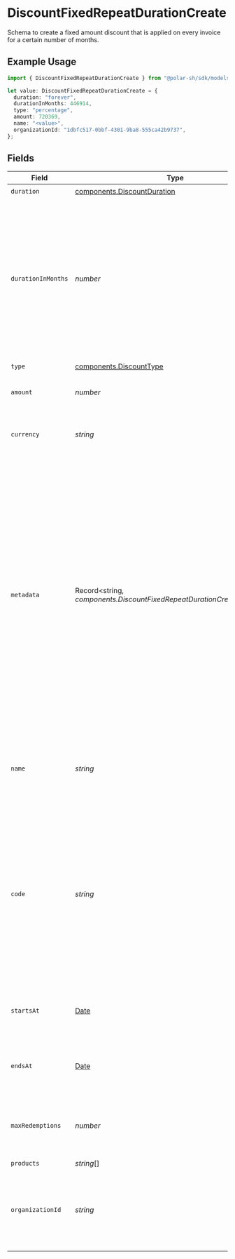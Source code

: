 # DiscountFixedRepeatDurationCreate

Schema to create a fixed amount discount that is applied on every invoice
for a certain number of months.

## Example Usage

```typescript
import { DiscountFixedRepeatDurationCreate } from "@polar-sh/sdk/models/components/discountfixedrepeatdurationcreate.js";

let value: DiscountFixedRepeatDurationCreate = {
  duration: "forever",
  durationInMonths: 446914,
  type: "percentage",
  amount: 720369,
  name: "<value>",
  organizationId: "1dbfc517-0bbf-4301-9ba8-555ca42b9737",
};
```

## Fields

| Field                                                                                                                                                                                                                                                                                                                  | Type                                                                                                                                                                                                                                                                                                                   | Required                                                                                                                                                                                                                                                                                                               | Description                                                                                                                                                                                                                                                                                                            | Example                                                                                                                                                                                                                                                                                                                |
| ---------------------------------------------------------------------------------------------------------------------------------------------------------------------------------------------------------------------------------------------------------------------------------------------------------------------- | ---------------------------------------------------------------------------------------------------------------------------------------------------------------------------------------------------------------------------------------------------------------------------------------------------------------------- | ---------------------------------------------------------------------------------------------------------------------------------------------------------------------------------------------------------------------------------------------------------------------------------------------------------------------- | ---------------------------------------------------------------------------------------------------------------------------------------------------------------------------------------------------------------------------------------------------------------------------------------------------------------------- | ---------------------------------------------------------------------------------------------------------------------------------------------------------------------------------------------------------------------------------------------------------------------------------------------------------------------- |
| `duration`                                                                                                                                                                                                                                                                                                             | [components.DiscountDuration](../../models/components/discountduration.md)                                                                                                                                                                                                                                             | :heavy_check_mark:                                                                                                                                                                                                                                                                                                     | N/A                                                                                                                                                                                                                                                                                                                    |                                                                                                                                                                                                                                                                                                                        |
| `durationInMonths`                                                                                                                                                                                                                                                                                                     | *number*                                                                                                                                                                                                                                                                                                               | :heavy_check_mark:                                                                                                                                                                                                                                                                                                     | Number of months the discount should be applied.<br/><br/>For this to work on yearly pricing, you should multiply this by 12.<br/>For example, to apply the discount for 2 years, set this to 24.                                                                                                                      |                                                                                                                                                                                                                                                                                                                        |
| `type`                                                                                                                                                                                                                                                                                                                 | [components.DiscountType](../../models/components/discounttype.md)                                                                                                                                                                                                                                                     | :heavy_check_mark:                                                                                                                                                                                                                                                                                                     | N/A                                                                                                                                                                                                                                                                                                                    |                                                                                                                                                                                                                                                                                                                        |
| `amount`                                                                                                                                                                                                                                                                                                               | *number*                                                                                                                                                                                                                                                                                                               | :heavy_check_mark:                                                                                                                                                                                                                                                                                                     | Fixed amount to discount from the invoice total.                                                                                                                                                                                                                                                                       |                                                                                                                                                                                                                                                                                                                        |
| `currency`                                                                                                                                                                                                                                                                                                             | *string*                                                                                                                                                                                                                                                                                                               | :heavy_minus_sign:                                                                                                                                                                                                                                                                                                     | The currency. Currently, only `usd` is supported.                                                                                                                                                                                                                                                                      |                                                                                                                                                                                                                                                                                                                        |
| `metadata`                                                                                                                                                                                                                                                                                                             | Record<string, *components.DiscountFixedRepeatDurationCreateMetadata*>                                                                                                                                                                                                                                                 | :heavy_minus_sign:                                                                                                                                                                                                                                                                                                     | Key-value object allowing you to store additional information.<br/><br/>The key must be a string with a maximum length of **40 characters**.<br/>The value must be either:<br/><br/>* A string with a maximum length of **500 characters**<br/>* An integer<br/>* A floating-point number<br/>* A boolean<br/><br/>You can store up to **50 key-value pairs**. |                                                                                                                                                                                                                                                                                                                        |
| `name`                                                                                                                                                                                                                                                                                                                 | *string*                                                                                                                                                                                                                                                                                                               | :heavy_check_mark:                                                                                                                                                                                                                                                                                                     | Name of the discount. Will be displayed to the customer when the discount is applied.                                                                                                                                                                                                                                  |                                                                                                                                                                                                                                                                                                                        |
| `code`                                                                                                                                                                                                                                                                                                                 | *string*                                                                                                                                                                                                                                                                                                               | :heavy_minus_sign:                                                                                                                                                                                                                                                                                                     | Code customers can use to apply the discount during checkout. Must be between 3 and 256 characters long and contain only alphanumeric characters.If not provided, the discount can only be applied via the API.                                                                                                        |                                                                                                                                                                                                                                                                                                                        |
| `startsAt`                                                                                                                                                                                                                                                                                                             | [Date](https://developer.mozilla.org/en-US/docs/Web/JavaScript/Reference/Global_Objects/Date)                                                                                                                                                                                                                          | :heavy_minus_sign:                                                                                                                                                                                                                                                                                                     | Optional timestamp after which the discount is redeemable.                                                                                                                                                                                                                                                             |                                                                                                                                                                                                                                                                                                                        |
| `endsAt`                                                                                                                                                                                                                                                                                                               | [Date](https://developer.mozilla.org/en-US/docs/Web/JavaScript/Reference/Global_Objects/Date)                                                                                                                                                                                                                          | :heavy_minus_sign:                                                                                                                                                                                                                                                                                                     | Optional timestamp after which the discount is no longer redeemable.                                                                                                                                                                                                                                                   |                                                                                                                                                                                                                                                                                                                        |
| `maxRedemptions`                                                                                                                                                                                                                                                                                                       | *number*                                                                                                                                                                                                                                                                                                               | :heavy_minus_sign:                                                                                                                                                                                                                                                                                                     | Optional maximum number of times the discount can be redeemed.                                                                                                                                                                                                                                                         |                                                                                                                                                                                                                                                                                                                        |
| `products`                                                                                                                                                                                                                                                                                                             | *string*[]                                                                                                                                                                                                                                                                                                             | :heavy_minus_sign:                                                                                                                                                                                                                                                                                                     | N/A                                                                                                                                                                                                                                                                                                                    |                                                                                                                                                                                                                                                                                                                        |
| `organizationId`                                                                                                                                                                                                                                                                                                       | *string*                                                                                                                                                                                                                                                                                                               | :heavy_minus_sign:                                                                                                                                                                                                                                                                                                     | The ID of the organization owning the discount. **Required unless you use an organization token.**                                                                                                                                                                                                                     | 1dbfc517-0bbf-4301-9ba8-555ca42b9737                                                                                                                                                                                                                                                                                   |